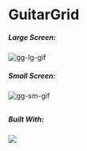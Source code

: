 # GuitarGrid

##### Large Screen:
![gg-lg-gif](https://github.com/JacobLars/GuitarGrid/assets/93320021/31ad69d1-7f03-46d6-8230-a36ae05b61e1)



##### Small Screen:
![gg-sm-gif](https://github.com/JacobLars/GuitarGrid/assets/93320021/7da41fe7-5ff9-4d7f-98a2-71da7e06a272)


## 
##### Built With:
<img src="https://skillicons.dev/icons?i=java,spring,maven,html,tailwind,ts,next&perline=8" />
